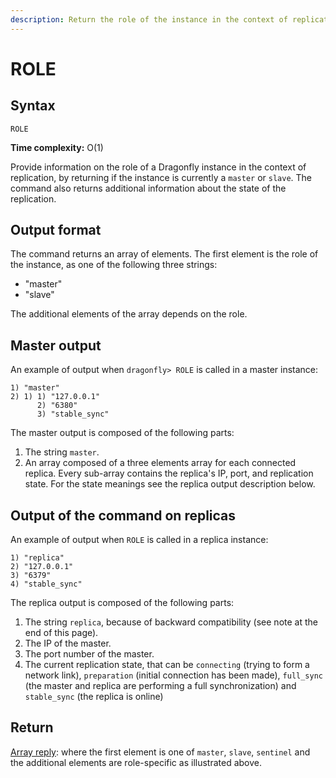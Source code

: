 ```yaml
---
description: Return the role of the instance in the context of replication
---
```


# ROLE

## Syntax

    ROLE 

**Time complexity:** O(1)

Provide information on the role of a Dragonfly instance in the context of replication, by returning if the instance is currently a `master` or `slave`. The command also returns additional information about the state of the replication.

## Output format

The command returns an array of elements. The first element is the role of
the instance, as one of the following three strings:

* "master"
* "slave"

The additional elements of the array depends on the role.

## Master output

An example of output when `dragonfly> ROLE` is called in a master instance:

```
1) "master"
2) 1) 1) "127.0.0.1"
      2) "6380"
      3) "stable_sync"

```

The master output is composed of the following parts:

1. The string `master`.
2. An array composed of a three elements array for each connected replica. Every sub-array contains the replica's IP, port, and replication state. For the state meanings see the replica output description below.

## Output of the command on replicas

An example of output when `ROLE` is called in a replica instance:

```
1) "replica"
2) "127.0.0.1"
3) "6379"
4) "stable_sync"
```

The replica output is composed of the following parts:

1. The string `replica`, because of backward compatibility (see note at the end of this page).
2. The IP of the master.
3. The port number of the master.
4. The current replication state, that can be `connecting` (trying to form a network link), `preparation` (initial connection has been made), `full_sync` (the master and replica are performing a full synchronization) and `stable_sync` (the replica is online)

## Return

[Array reply](https://redis.io/docs/reference/protocol-spec#resp-arrays): where the first element is one of `master`, `slave`, `sentinel` and the additional elements are role-specific as illustrated above.
